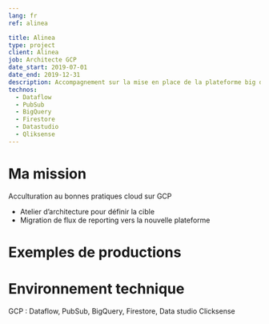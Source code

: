 ```yaml
---
lang: fr
ref: alinea

title: Alinea
type: project
client: Alinea
job: Architecte GCP 
date_start: 2019-07-01
date_end: 2019-12-31
description: Accompagnement sur la mise en place de la plateforme big data sur GCP.
technos:
  - Dataflow
  - PubSub
  - BigQuery
  - Firestore
  - Datastudio
  - Qliksense
---
```

# Ma mission
Acculturation au bonnes pratiques cloud sur GCP
- Atelier d’architecture pour définir la cible
- Migration de flux de reporting vers la nouvelle plateforme

# Exemples de productions

# Environnement technique
GCP : Dataflow, PubSub, BigQuery, Firestore, Data studio
Clicksense